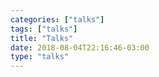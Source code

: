 ```yaml
---
categories: ["talks"]
tags: ["talks"]
title: "Talks"
date: 2018-08-04T22:16:46-03:00
type: "talks"
---
```



